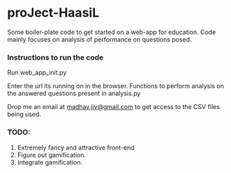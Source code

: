 # proJect-HaasiL

Some boiler-plate code to get started on a web-app for education. 
Code mainly focuses on analysis of performance on questions posed.

### Instructions to run the code
Run web_app_init.py 

Enter the url its running on in the browser. 
Functions to perform analysis on the answered questions present in analysis.py

Drop me an email at madhav.jiv@gmail.com to get access to the CSV files being used. 

### TODO: 
1. Extremely fancy and attractive front-end
2. Figure out gamification.
3. Integrate gamification. 
